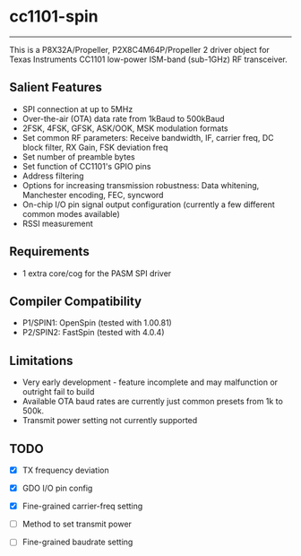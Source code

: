 # cc1101-spin 
---------------

This is a P8X32A/Propeller, P2X8C4M64P/Propeller 2 driver object for Texas Instruments CC1101 low-power ISM-band (sub-1GHz) RF transceiver.

## Salient Features

* SPI connection at up to 5MHz
* Over-the-air (OTA) data rate from 1kBaud to 500kBaud
* 2FSK, 4FSK, GFSK, ASK/OOK, MSK modulation formats
* Set common RF parameters: Receive bandwidth, IF, carrier freq, DC block filter, RX Gain, FSK deviation freq
* Set number of preamble bytes
* Set function of CC1101's GPIO pins
* Address filtering
* Options for increasing transmission robustness: Data whitening, Manchester encoding, FEC, syncword
* On-chip I/O pin signal output configuration (currently a few different common modes available)
* RSSI measurement

## Requirements

* 1 extra core/cog for the PASM SPI driver

## Compiler Compatibility

* P1/SPIN1: OpenSpin (tested with 1.00.81)
* P2/SPIN2: FastSpin (tested with 4.0.4)

## Limitations

* Very early development - feature incomplete and may malfunction or outright fail to build
* Available OTA baud rates are currently just common presets from 1k to 500k.
* Transmit power setting not currently supported

## TODO

- [x] TX frequency deviation
- [x] GDO I/O pin config
- [x] Fine-grained carrier-freq setting
- [ ] Method to set transmit power
- [ ] Fine-grained baudrate setting

